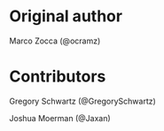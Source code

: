 # Original author 

Marco Zocca (@ocramz)

# Contributors

Gregory Schwartz (@GregorySchwartz)

Joshua Moerman (@Jaxan)
